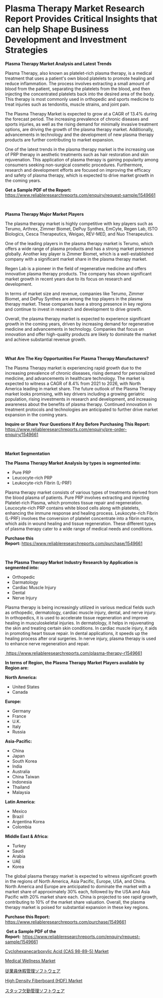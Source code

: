 <p><h1>Plasma Therapy Market Research Report Provides Critical Insights that can help Shape Business Development and Investment Strategies</h1></p><p><strong>Plasma Therapy Market Analysis and Latest Trends</strong></p>
<p><p>Plasma Therapy, also known as platelet-rich plasma therapy, is a medical treatment that uses a patient's own blood platelets to promote healing and reduce inflammation. The process involves extracting a small amount of blood from the patient, separating the platelets from the blood, and then injecting the concentrated platelets back into the desired area of the body. This therapy is most commonly used in orthopedic and sports medicine to treat injuries such as tendonitis, muscle strains, and joint pain.</p><p>The Plasma Therapy Market is expected to grow at a CAGR of 13.4% during the forecast period. The increasing prevalence of chronic diseases and sports injuries, as well as the rising demand for minimally invasive treatment options, are driving the growth of the plasma therapy market. Additionally, advancements in technology and the development of new plasma therapy products are further contributing to market expansion.</p><p>One of the latest trends in the plasma therapy market is the increasing use of PRP therapy in aesthetic treatments such as hair restoration and skin rejuvenation. This application of plasma therapy is gaining popularity among consumers seeking non-surgical cosmetic procedures. Furthermore, research and development efforts are focused on improving the efficacy and safety of plasma therapy, which is expected to drive market growth in the coming years.</p></p>
<p><strong>Get a Sample PDF of the Report:&nbsp;</strong> <a href="https://www.reliableresearchreports.com/enquiry/request-sample/1549661">https://www.reliableresearchreports.com/enquiry/request-sample/1549661</a></p>
<p>&nbsp;</p>
<p><strong>Plasma Therapy Major Market Players</strong></p>
<p><p>The plasma therapy market is highly competitive with key players such as Terumo, Arthrex, Zimmer Biomet, DePuy Synthes, EmCyte, Regen Lab, ISTO Biologics, Cesca Therapeutics, Weigao, REV-MED, and Nuo Therapeutics. </p><p>One of the leading players in the plasma therapy market is Terumo, which offers a wide range of plasma products and has a strong market presence globally. Another key player is Zimmer Biomet, which is a well-established company with a significant market share in the plasma therapy market.</p><p>Regen Lab is a pioneer in the field of regenerative medicine and offers innovative plasma therapy products. The company has shown significant market growth in recent years due to its focus on research and development.</p><p>In terms of market size and revenue, companies like Terumo, Zimmer Biomet, and DePuy Synthes are among the top players in the plasma therapy market. These companies have a strong presence in key regions and continue to invest in research and development to drive growth.</p><p>Overall, the plasma therapy market is expected to experience significant growth in the coming years, driven by increasing demand for regenerative medicine and advancements in technology. Companies that focus on innovation and offer high-quality products are likely to dominate the market and achieve substantial revenue growth.</p></p>
<p>&nbsp;</p>
<p><strong>What Are The Key Opportunities For Plasma Therapy Manufacturers?</strong></p>
<p><p>The Plasma Therapy market is experiencing rapid growth due to the increasing prevalence of chronic diseases, rising demand for personalized medicine, and advancements in healthcare technology. The market is expected to witness a CAGR of 8.4% from 2021 to 2026, with North America leading in market share. The future outlook of the Plasma Therapy market looks promising, with key drivers including a growing geriatric population, rising investments in research and development, and increasing awareness about the benefits of plasma therapy. Continued innovation in treatment protocols and technologies are anticipated to further drive market expansion in the coming years.</p></p>
<p><strong>Inquire or Share Your Questions If Any Before Purchasing This Report:</strong> <a href="https://www.reliableresearchreports.com/enquiry/pre-order-enquiry/1549661">https://www.reliableresearchreports.com/enquiry/pre-order-enquiry/1549661</a></p>
<p>&nbsp;</p>
<p><strong>Market Segmentation</strong></p>
<p><strong>The Plasma Therapy Market Analysis by types is segmented into:</strong></p>
<p><ul><li>Pure PRP</li><li>Leucocyte-rich PRP</li><li>Leukocyte-rich Fibrin (L-PRF)</li></ul></p>
<p><p>Plasma therapy market consists of various types of treatments derived from the blood plasma of patients. Pure PRP involves extracting and injecting Platelet-rich Plasma, which promotes tissue repair and regeneration. Leucocyte-rich PRP contains white blood cells along with platelets, enhancing the immune response and healing process. Leukocyte-rich Fibrin (L-PRF) involves the conversion of platelet concentrate into a fibrin matrix, which aids in wound healing and tissue regeneration. These different types of plasma therapy cater to a wide range of medical needs and conditions.</p></p>
<p><strong>Purchase this Report:&nbsp;</strong><a href="https://www.reliableresearchreports.com/purchase/1549661">https://www.reliableresearchreports.com/purchase/1549661</a></p>
<p>&nbsp;</p>
<p><strong>The Plasma Therapy Market Industry Research by Application is segmented into:</strong></p>
<p><ul><li>Orthopedic</li><li>Darmatology</li><li>Cardiac Muscle Injury</li><li>Dental</li><li>Nerve Injury</li></ul></p>
<p><p>Plasma therapy is being increasingly utilized in various medical fields such as orthopedic, dermatology, cardiac muscle injury, dental, and nerve injury. In orthopedics, it is used to accelerate tissue regeneration and improve healing in musculoskeletal injuries. In dermatology, it helps in rejuvenating the skin and treating certain skin conditions. In cardiac muscle injury, it aids in promoting heart tissue repair. In dental applications, it speeds up the healing process after oral surgeries. In nerve injury, plasma therapy is used to enhance nerve regeneration and repair.</p></p>
<p><a href="https://www.reliableresearchreports.com/plasma-therapy-r1549661">&nbsp;https://www.reliableresearchreports.com/plasma-therapy-r1549661</a></p>
<p><strong>In terms of Region, the Plasma Therapy Market Players available by Region are:</strong></p>
<p>
    <p> <strong> North America: </strong>
        <ul>
            <li>United States</li>
            <li>Canada</li>
        </ul>
        </p> 
    <p> <strong> Europe: </strong>
        <ul>
            <li>Germany</li>
            <li>France</li>
            <li>U.K.</li>
            <li>Italy</li>
            <li>Russia</li>
        </ul>
        </p> 
    <p> <strong> Asia-Pacific: </strong>
        <ul>
            <li>China</li>
            <li>Japan</li>
            <li>South Korea</li>
            <li>India</li>
            <li>Australia</li>
            <li>China Taiwan</li>
            <li>Indonesia</li>
            <li>Thailand</li>
            <li>Malaysia</li>
        </ul>
        </p> 
    <p> <strong> Latin America: </strong>
        <ul>
            <li>Mexico</li>
            <li>Brazil</li>
            <li>Argentina Korea</li>
            <li>Colombia</li>
        </ul>
        </p> 
    <p> <strong> Middle East & Africa: </strong>
        <ul>
            <li>Turkey</li>
            <li>Saudi</li>
            <li>Arabia</li>
            <li>UAE</li>
            <li>Korea</li>
        </ul>
    </p>
    </p>
<p><p>The global plasma therapy market is expected to witness significant growth in the regions of North America, Asia Pacific, Europe, USA, and China. North America and Europe are anticipated to dominate the market with a market share of approximately 30% each, followed by the USA and Asia Pacific with 20% market share each. China is projected to see rapid growth, contributing to 10% of the market share valuation. Overall, the plasma therapy market is poised for substantial expansion in these key regions.</p></p>
<p><strong>Purchase this Report: </strong><a href="https://www.reliableresearchreports.com/purchase/1549661">https://www.reliableresearchreports.com/purchase/1549661</a></p>
<p>&nbsp;<strong>Get a Sample PDF of the Report:&nbsp;&nbsp;</strong><a href="https://www.reliableresearchreports.com/enquiry/request-sample/1549661">https://www.reliableresearchreports.com/enquiry/request-sample/1549661</a></p>
<p><strong></strong></p>
<p><p><a href="https://issuu.com/reportprime-2/docs/cyclohexanecarboxylic-acid-cas-98-89-5-market-size">Cyclohexanecarboxylic Acid (CAS 98-89-5) Market</a></p><p><a href="https://github.com/DeonteStanton2023/Market-Research-Report-List-1/blob/main/medical-wellness-market.md">Medical Wellness Market</a></p><p><a href="https://github.com/EmoryYundt1935/Market-Research-Report-List-1/blob/main/411439946663.md">従業員休暇管理ソフトウェア</a></p><p><a href="https://issuu.com/reportprime-2/docs/high-density-fiberboard-hdf-market-size-2030.pptx">High Density Fiberboard (HDF) Market</a></p><p><a href="https://github.com/mcbeesbxa270/Market-Research-Report-List-2/blob/main/163505846662.md">スタッフ欠勤管理ソフトウェア</a></p></p>